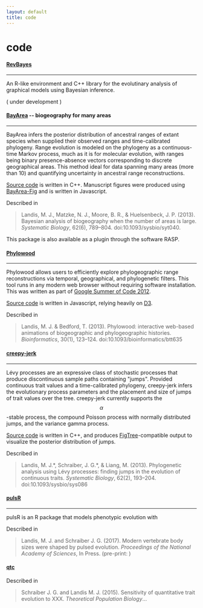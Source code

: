 ```yaml
---
layout: default
title: code
---
```

<h1>code</h1>

#### [RevBayes](http://sourceforge.net/projects/revbayes/) ####
---

An R-like environment and C++ library for the evolutinary analysis of graphical models using Bayesian inference.

( under development )


#### [BayArea](http://code.google.com/p/bayarea/) -- biogeography for many areas ####
---

BayArea infers the posterior distribution of ancestral ranges of extant species when supplied their observed ranges and time-calibrated phylogeny. Range evolution is modeled on the phylogeny as a continuous-time Markov process, much as it is for molecular evolution, with ranges being binary presence-absence vectors corresponding to discrete geographical areas. This method ideal for data spanning many areas (more than 10) and quantifying uncertainty in ancestral range reconstructions.

[Source code](http://code.google.com/p/bayarea/) is written in C++. Manuscript figures were produced using [BayArea-Fig](http://mlandis.github.io/bayarea-fig/) and is written in Javascript.

Described in

> Landis, M. J., Matzke, N. J., Moore, B. R., & Huelsenbeck, J. P. (2013). Bayesian analysis of biogeography when the number of areas is large. *Systematic Biology*, 62(6), 789–804. doi:10.1093/sysbio/syt040.

This package is also available as a plugin through the software RASP.

#### [Phylowood](http://mlandis.github.io/phylowood/) ####
---

Phylowood allows users to efficiently explore phylogeographic range reconstructions via temporal, geographical, and phylogenetic filters. This tool runs in any modern web browser without requiring software installation. This was written as part of [Google Summer of Code 2012](http://informatics.nescent.org/wiki/Phyloinformatics_Summer_of_Code_2012#Phylowood.js:_Browser-based_Interactive_Animations_of_Ancestral_Dispersal_and_Diversity_Patterns).

[Source code](http://mlandis.github.io/phylowood) is written in Javascript, relying heavily on [D3](http://d3js.org/).

Described in 

> Landis, M. J. & Bedford, T. (2013). Phylowood: interactive web-based animations of biogeographic and phylogeographic histories. *Bioinformatics*, 30(1), 123–124. doi:10.1093/bioinformatics/btt635

#### [creepy-jerk](http://github.com/mlandis/creepy-jerk/) ####
---

Lévy processes are an expressive class of stochastic processes that produce discontinuous sample paths containing "jumps". Provided continuous trait values and a time-calibrated phylogeny, creepy-jerk infers the evolutionary process parameters and the placement and size of jumps of trait values over the tree. creepy-jerk currently supports the $$\alpha$$-stable process, the compound Poisson process with normally distributed jumps, and the variance gamma process.

[Source code](http://github.com/mlandis/creepy-jerk) is written in C++, and produces [FigTree](http://tree.bio.ed.ac.uk/software/figtree/)-compatible output to visualize the posterior distribution of jumps.

Described in

> Landis, M. J.\*, Schraiber, J. G.\*, & Liang, M. (2013). Phylogenetic analysis using Lévy processes: finding jumps in the evolution of continuous traits. *Systematic Biology*, 62(2), 193–204. doi:10.1093/sysbio/sys086

#### [pulsR](http://github.com/schraiber/pulsr) ####
---

pulsR is an R package that models phenotypic evolution with 

Described in

> Landis, M. J. and Schraiber J. G. (2017). Modern vertebrate body sizes were shaped by pulsed evolution. *Proceedings of the National Academy of Sciences*, In Press. (pre-print: )

#### [qtc](http://github.com/schraiber/quant_trait_coalescent) ####


Described in

> Schraiber J. G. and Landis M. J. (2015). Sensitivity of quantitative trait evolution to XXX. *Theoretical Population Biology*...


